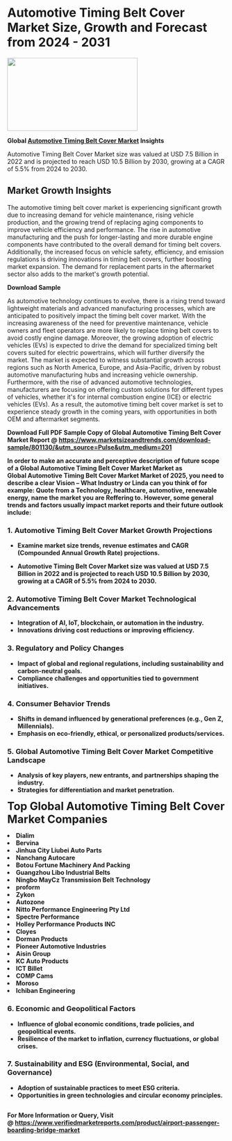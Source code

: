 <H1>Automotive Timing Belt Cover Market Size, Growth and Forecast from 2024 - 2031</H1><img class="aligncenter size-medium wp-image-584254" src="https://thirdeyenews.in/wp-content/uploads/2024/09/Global-Market-Research-300x168.jpeg" alt="" width="300" height="168" /><p><strong>Global&nbsp;<a href="https://www.marketsizeandtrends.com/download-sample/801130/&amp;utm_source=Pulse&amp;utm_medium=201">Automotive Timing Belt Cover Market</a> Insights</strong></p><p>Automotive Timing Belt Cover Market size was valued at USD 7.5 Billion in 2022 and is projected to reach USD 10.5 Billion by 2030, growing at a CAGR of 5.5% from 2024 to 2030.</p><p><h2>Market Growth Insights</h2> <p>The automotive timing belt cover market is experiencing significant growth due to increasing demand for vehicle maintenance, rising vehicle production, and the growing trend of replacing aging components to improve vehicle efficiency and performance. The rise in automotive manufacturing and the push for longer-lasting and more durable engine components have contributed to the overall demand for timing belt covers. Additionally, the increased focus on vehicle safety, efficiency, and emission regulations is driving innovations in timing belt covers, further boosting market expansion. The demand for replacement parts in the aftermarket sector also adds to the market's growth potential.</p> <p><strong>Download Sample</strong></p> <p>As automotive technology continues to evolve, there is a rising trend toward lightweight materials and advanced manufacturing processes, which are anticipated to positively impact the timing belt cover market. With the increasing awareness of the need for preventive maintenance, vehicle owners and fleet operators are more likely to replace timing belt covers to avoid costly engine damage. Moreover, the growing adoption of electric vehicles (EVs) is expected to drive the demand for specialized timing belt covers suited for electric powertrains, which will further diversify the market. The market is expected to witness substantial growth across regions such as North America, Europe, and Asia-Pacific, driven by robust automotive manufacturing hubs and increasing vehicle ownership. Furthermore, with the rise of advanced automotive technologies, manufacturers are focusing on offering custom solutions for different types of vehicles, whether it's for internal combustion engine (ICE) or electric vehicles (EVs). As a result, the automotive timing belt cover market is set to experience steady growth in the coming years, with opportunities in both OEM and aftermarket segments.</p> <p><strong></p><p><span class=""><strong>Download Full PDF Sample Copy of Global Automotive Timing Belt Cover Market Report</strong> @ <a href="https://www.marketsizeandtrends.com/download-sample/801130/&amp;utm_source=Pulse&amp;utm_medium=201" target="_blank">https://www.marketsizeandtrends.com/download-sample/801130/&amp;utm_source=Pulse&amp;utm_medium=201</a></span></p><p>In order to make an accurate and perceptive description of future scope of a Global&nbsp;Automotive Timing Belt Cover Market Market as Global&nbsp;Automotive Timing Belt Cover Market Market of 2025, you need to describe a clear Vision &ndash; What Industry or Linda can you think of for example: Quote from a Technology, healthcare, automotive, renewable energy, name the market you are Reffering to. However, some general trends and factors usually impact market reports and their future outlook include:</p><h3>1.&nbsp;<strong>Automotive Timing Belt Cover Market Growth Projections</strong></h3><ul><li>Examine market size trends, revenue estimates and CAGR (Compounded Annual Growth Rate) projections.</li><li><p>Automotive Timing Belt Cover Market size was valued at USD 7.5 Billion in 2022 and is projected to reach USD 10.5 Billion by 2030, growing at a CAGR of 5.5% from 2024 to 2030.</p></li></ul><h3>2.&nbsp;<strong>Automotive Timing Belt Cover Market Technological Advancements</strong></h3><ul><li>Integration of AI, IoT, blockchain, or automation in the industry.</li><li>Innovations driving cost reductions or improving efficiency.</li></ul><h3>3.&nbsp;<strong>Regulatory and Policy Changes</strong></h3><ul><li>Impact of global and regional regulations, including sustainability and carbon-neutral goals.</li><li>Compliance challenges and opportunities tied to government initiatives.</li></ul><h3>4.&nbsp;<strong>Consumer Behavior Trends</strong></h3><ul><li>Shifts in demand influenced by generational preferences (e.g., Gen Z, Millennials).</li><li>Emphasis on eco-friendly, ethical, or personalized products/services.</li></ul><h3>5.&nbsp;<strong>Global Automotive Timing Belt Cover Market Competitive Landscape</strong></h3><ul><li>Analysis of key players, new entrants, and partnerships shaping the industry.</li><li>Strategies for differentiation and market penetration.</li></ul><p data-pm-slice="1 1 []"><span style="color: inherit; font-family: inherit; font-size: 25px;">Top Global Automotive Timing Belt Cover Market Companies</span></p><div class="" data-test-id=""><p><li>Dialim</li><li> Bervina</li><li> Jinhua City Liubei Auto Parts</li><li> Nanchang Autocare</li><li> Botou Fortune Machinery And Packing</li><li> Guangzhou Libo Industrial Belts</li><li> Ningbo MayCz Transmission Belt Technology</li><li> proform</li><li> Zykon</li><li> Autozone</li><li> Nitto Performance Engineering Pty Ltd</li><li> Spectre Performance</li><li> Holley Performance Products INC</li><li> Cloyes</li><li> Dorman Products</li><li> Pioneer Automotive Industries</li><li> Aisin Group</li><li> KC Auto Products</li><li> ICT Billet</li><li> COMP Cams</li><li> Moroso</li><li> Ichiban Engineering</li></p></div><h3>6.&nbsp;<strong>Economic and Geopolitical Factors</strong></h3><ul><li>Influence of global economic conditions, trade policies, and geopolitical events.</li><li>Resilience of the market to inflation, currency fluctuations, or global crises.</li></ul><h3>7.&nbsp;<strong>Sustainability and ESG (Environmental, Social, and Governance)</strong></h3><ul><li>Adoption of sustainable practices to meet ESG criteria.</li><li>Opportunities in green technologies and circular economy principles.</li></ul><h2><strong style="font-size: 14px;">For More Information or Query, Visit @&nbsp;</strong><a style="background-color: #ffffff; font-size: 14px;" href="https://www.marketsizeandtrends.com/report/automotive-timing-belt-cover-market/" target="_blank">https://www.verifiedmarketreports.com/product/airport-passenger-boarding-bridge-market</a></h2>
